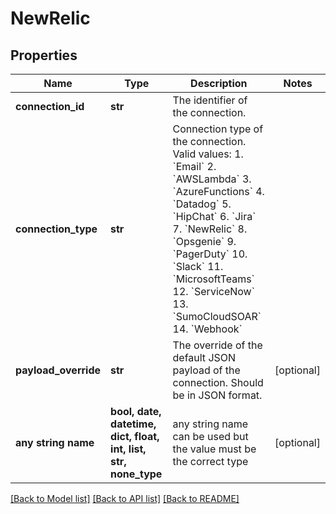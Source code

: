 # NewRelic


## Properties
Name | Type | Description | Notes
------------ | ------------- | ------------- | -------------
**connection_id** | **str** | The identifier of the connection. | 
**connection_type** | **str** | Connection type of the connection. Valid values:   1.  &#x60;Email&#x60;   2.  &#x60;AWSLambda&#x60;   3.  &#x60;AzureFunctions&#x60;   4.  &#x60;Datadog&#x60;   5.  &#x60;HipChat&#x60;   6.  &#x60;Jira&#x60;   7.  &#x60;NewRelic&#x60;   8.  &#x60;Opsgenie&#x60;   9.  &#x60;PagerDuty&#x60;   10. &#x60;Slack&#x60;   11. &#x60;MicrosoftTeams&#x60;   12. &#x60;ServiceNow&#x60;   13. &#x60;SumoCloudSOAR&#x60;   14. &#x60;Webhook&#x60; | 
**payload_override** | **str** | The override of the default JSON payload of the connection. Should be in JSON format. | [optional] 
**any string name** | **bool, date, datetime, dict, float, int, list, str, none_type** | any string name can be used but the value must be the correct type | [optional]

[[Back to Model list]](../README.md#documentation-for-models) [[Back to API list]](../README.md#documentation-for-api-endpoints) [[Back to README]](../README.md)


